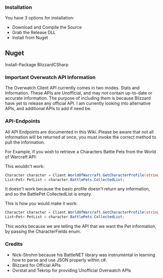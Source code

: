 ### Installation

You have 3 options for installation:

- Download and Compile the Source
- Grab the Release DLL 
- Install from Nuget

## Nuget

Install-Package BlizzardCSharp

### Important Overwatch API Information

The Overwatch Client API currently comes in two modes. Stats and Information. These APIs are Unofficial, and may not contain up-to-date or accurate information. The purpose of including them is because Blizzard have yet to release any official API. I am currently looking into alternative APIs, and additional APIs to add if need be. 

### API-Endpoints

All API Endpoints are documented in this Wiki. Please be aware that not all information will be returned at once, you must invoke the correct method to pull the information. 

For Example, if you wish to retrieve a Characters Battle Pets from the World of Warcraft API:

This wouldn't work:
```c#
Character character = Client.WorldOfWarcraft.GetCharacterProfile(string realm, string character);
List<Pet> PetList = character.BattlePets.CollectedList;
```

It doesn't work because the basic profile doesn't return any information, and so the BattlePet CollectedList is empty. 

This is how you would make it work:
```c#
Character character = Client.WorldOfWarcraft.GetCharacterProfile(string realm, string character, CharacterFields.pets);
List<Pet> PetList = character.BattlePets.CollectedList;
```

This works because we are telling the API that we want the Pet information, by passing the CharacterFields enum.


### Credits

-  Nick-Strohm because his BattleNET library was instrumental in learning how to parse and use JSON properly within c#. 
- Blizzard for Official APIs
- Ovrstat and Tekrop for providing Unofficial Overwatch APIs
